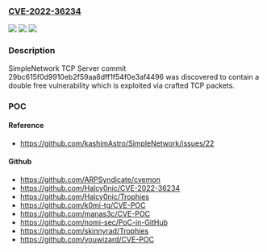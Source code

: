 ### [CVE-2022-36234](https://cve.mitre.org/cgi-bin/cvename.cgi?name=CVE-2022-36234)
![](https://img.shields.io/static/v1?label=Product&message=n%2Fa&color=blue)
![](https://img.shields.io/static/v1?label=Version&message=n%2Fa&color=blue)
![](https://img.shields.io/static/v1?label=Vulnerability&message=n%2Fa&color=brighgreen)

### Description

SimpleNetwork TCP Server commit 29bc615f0d9910eb2f59aa8dff1f54f0e3af4496 was discovered to contain a double free vulnerability which is exploited via crafted TCP packets.

### POC

#### Reference
- https://github.com/kashimAstro/SimpleNetwork/issues/22

#### Github
- https://github.com/ARPSyndicate/cvemon
- https://github.com/Halcy0nic/CVE-2022-36234
- https://github.com/Halcy0nic/Trophies
- https://github.com/k0mi-tg/CVE-POC
- https://github.com/manas3c/CVE-POC
- https://github.com/nomi-sec/PoC-in-GitHub
- https://github.com/skinnyrad/Trophies
- https://github.com/youwizard/CVE-POC

